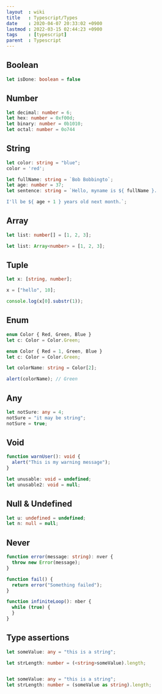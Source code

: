 ```yaml
---
layout  : wiki
title   : Typescript/Types
date    : 2020-04-07 20:33:02 +0900
lastmod : 2022-03-15 02:44:23 +0900
tags    : [typescript]
parent  : Typescript
---
```


## Boolean

```typescript
let isDone: boolean = false
```

## Number

```typescript
let decimal: number = 6;
let hex: number = 0xf00d;
let binary: number = 0b1010;
let octal: number = 0o744
```

## String

```typescript
let color: string = "blue";
color = 'red';

let fullName: string = `Bob Bobbingto`;
let age: number = 37;
let sentence: string = `Hello, myname is ${ fullName }.

I'll be ${ age + 1 } years old next month.`;
```

## Array

```typescript
let list: number[] = [1, 2, 3];

let list: Array<number> = [1, 2, 3];
```

## Tuple

```typescript
let x: [string, number];

x = ["hello", 10];

console.log(x[0].substr(1));
```

## Enum

```typescript
enum Color { Red, Green, Blue }
let c: Color = Color.Green;

enum Color { Red = 1, Green, Blue }
let c: Color = Color.Green;

let colorName: string = Color[2];

alert(colorName); // Green
```

## Any

```typescript
let notSure: any = 4;
notSure = "it may be string";
notSure = true;
```

## Void

```typescript
function warnUser(): void {
  alert("This is my warning message");
}

let unusable: void = undefined;
let unusable2: void = null;
```

## Null & Undefined

```typescript
let u: undefined = undefined;
let n: null = null;
```

## Never

```typescript
function error(message: string): nver {
  throw new Error(message);
}

function fail() {
  return error("Something failed");
}

function infiniteLoop(): nber {
  while (true) {
  }
}
```

## Type assertions

```typescript
let someValue: any = "this is a string";

let strLength: number = (<string>someValue).length;


let someValue: any = "this is a string";
let strLength: number = (someValue as string).length;
```
